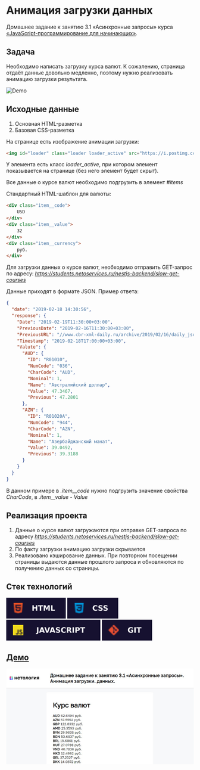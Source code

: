 # Анимация загрузки данных

Домашнее задание к занятию 3.1 «Асинхронные запросы» курса [«JavaScript-программирование для начинающих»](https://cat.2035.university/rall/course/18787/?project_id=48).

## **Задача**

Необходимо написать загрузку курса валют. К сожалению, страница отдаёт данные довольно медленно, поэтому нужно реализовать анимацию загрузки результата.

![Demo](./demo.gif)

## **Исходные данные**

1. Основная HTML-разметка
2. Базовая CSS-разметка

На странице есть изображение анимации загрузки:

```html
<img id="loader" class="loader loader_active" src="https://i.postimg.cc/66SGMVs5/mcru-ajax-loader.gif">
```

У элемента есть класс *loader_active*, при котором элемент показывается на странице
(без него элемент будет скрыт).

Все данные о курсе валют необходимо подгрузить в элемент *#items*

Стандартный HTML-шаблон для валюты:

```html
<div class="item__code">
    USD
</div>
<div class="item__value">
    32
</div>
<div class="item__currency">
    руб.
</div>
```

Для загрузки данных о курсе валют, необходимо отправить GET-запрос по адресу:
*https://students.netoservices.ru/nestjs-backend/slow-get-courses*

Данные приходят в формате JSON. Пример ответа:

```json
{
  "date": "2019-02-18 14:30:56",
  "response": {
    "Date": "2019-02-19T11:30:00+03:00",
    "PreviousDate": "2019-02-16T11:30:00+03:00",
    "PreviousURL": "//www.cbr-xml-daily.ru/archive/2019/02/16/daily_json.js",
    "Timestamp": "2019-02-18T17:00:00+03:00",
    "Valute": {
      "AUD": {
        "ID": "R01010",
        "NumCode": "036",
        "CharCode": "AUD",
        "Nominal": 1,
        "Name": "Австралийский доллар",
        "Value": 47.3467,
        "Previous": 47.2801
      },
      "AZN": {
        "ID": "R01020A",
        "NumCode": "944",
        "CharCode": "AZN",
        "Nominal": 1,
        "Name": "Азербайджанский манат",
        "Value": 39.0492,
        "Previous": 39.3188
      }
    }
  }
}
```

В данном примере в *.item__code* нужно подгрузить значение свойства *CharCode*,
в *.item__value* - *Value*

## **Реализация проекта**

1. Данные о курсе валют загружаются при отправке GET-запроса по адресу *https://students.netoservices.ru/nestjs-backend/slow-get-courses*
2. По факту загрузки анимацию загрузки скрывается
3. Реализовано кэширование данных. При повторном посещении страницы выдаются данные
прошлого запроса и обновляются по получению данных со страницы.

## **Стек технологий**
![HTML](./html.svg)
![CSS](./css.svg)
![JS](./js.svg)
![GIT](./git.svg)

## **[Демо](https://alekseeva-t-v.github.io/bhj-homeworks/async-requests/preloader/task)**

![Демо](./demo.jpg)